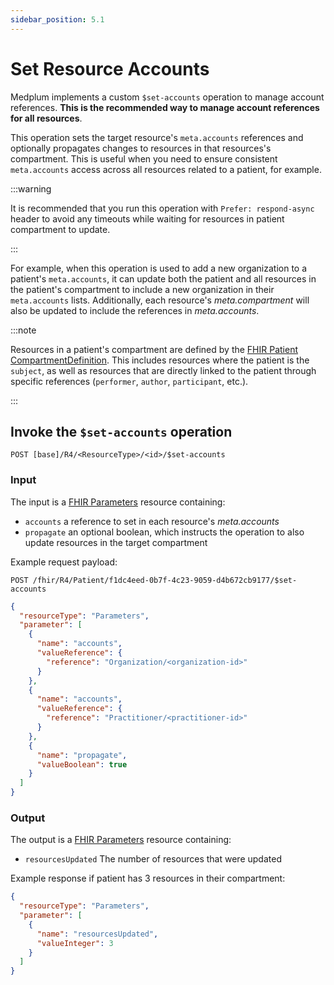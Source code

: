 ```yaml
---
sidebar_position: 5.1
---
```


# Set Resource Accounts

Medplum implements a custom `$set-accounts` operation to manage account references. **This is the recommended way to manage account references for all resources**.

This operation sets the target resource's `meta.accounts` references and optionally propagates changes to resources in that resources's compartment. This is useful when you need to ensure consistent `meta.accounts` access across all resources related to a patient, for example.

:::warning

It is recommended that you run this operation with `Prefer: respond-async` header to avoid any timeouts while waiting for resources in patient compartment to update.

:::

For example, when this operation is used to add a new organization to a patient's `meta.accounts`, it can update both the patient and all resources in the patient's compartment to include a new organization in their `meta.accounts` lists. Additionally, each resource's _meta.compartment_ will also be updated to include the references in _meta.accounts_.

:::note

Resources in a patient's compartment are defined by the [FHIR Patient CompartmentDefinition](https://hl7.org/fhir/R4/compartmentdefinition-patient.html). This includes resources where the patient is the `subject`, as well as resources that are directly linked to the patient through specific references (`performer`, `author`, `participant`, etc.).

:::

## Invoke the `$set-accounts` operation

```
POST [base]/R4/<ResourceType>/<id>/$set-accounts
```

### Input

The input is a [FHIR Parameters](/docs/api/fhir/resources/parameters) resource containing:

- `accounts` a reference to set in each resource's _meta.accounts_
- `propagate` an optional boolean, which instructs the operation to also update resources in the target compartment

Example request payload:

```http
POST /fhir/R4/Patient/f1dc4eed-0b7f-4c23-9059-d4b672cb9177/$set-accounts
```

```json
{
  "resourceType": "Parameters",
  "parameter": [
    {
      "name": "accounts",
      "valueReference": {
        "reference": "Organization/<organization-id>"
      }
    },
    {
      "name": "accounts",
      "valueReference": {
        "reference": "Practitioner/<practitioner-id>"
      }
    },
    {
      "name": "propagate",
      "valueBoolean": true
    }
  ]
}
```

### Output

The output is a [FHIR Parameters](/docs/api/fhir/resources/parameters) resource containing:

- `resourcesUpdated` The number of resources that were updated

Example response if patient has 3 resources in their compartment:

```json
{
  "resourceType": "Parameters",
  "parameter": [
    {
      "name": "resourcesUpdated",
      "valueInteger": 3
    }
  ]
}
```
